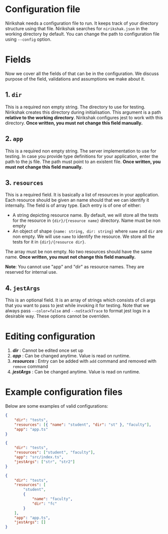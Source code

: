 # Configuration file

Nirikshak needs a configuration file to run. It keeps track of your directory structure using that file. Nirikshak searches for `nirikshak.json` in the working directory by default. You can change the path to configuration file using `--config` option.

# Fields

Now we cover all the fields of that can be in the configuration. We discuss purpose of the field, validations and assumptions we make about it.

## 1. `dir`

This is a required non empty string. The directory to use for testing. Nirikshak creates this directory during initialisation. This argument is a path **relative to the working directory**. Nirikshak configures jest to work with this directory. **Once written, you must not change this field manually.**

## 2. `app`

This is a required non empty string. The server implementation to use for testing. In case you provide type definitions for your application, enter the path to the js file. The path must point to an existent file. **Once written, you must not change this field manually.**

## 3. `resources`

This is a required field. It is basically a list of resources in your application. Each resource should be given an name should that we can identify it internally. The field is of array type. Each entry is of one of either:

-   A string depicting resource name. By default, we will store all the tests for the resource in `{dir}/{resource name}` directory. Name must be non empty
-   An object of shape `{name: string, dir: string}` where `name` and `dir` are non empty. We will use `name` to identify the resource. We store all the tests for it in `{dir}/{resource dir}`.

The array must be non empty. No two resources should have the same name. **Once written, you must not change this field manually.**

**Note**: You cannot use "app" and "dir" as resource names. They are reserved for internal use.

## 4. `jestArgs`

This is an optional field. It is an array of strings which consists of cli args that you want to pass to jest while invoking it for testing. Note that we always pass `--color=false` and `--noStackTrace` to format jest logs in a desirable way. These options cannot be overriden.

# Editing configuration

1. **_dir_** : Cannot be edited once set up
2. **_app_** : Can be changed anytime. Value is read on runtime.
3. **_resources_** : Entry can be added with `add` command and removed with `remove` command
4. **_jestArgs_** : Can be changed anytime. Value is read on runtime.

# Example configuration files

Below are some examples of valid configurations:

```json
{
    "dir": "tests",
    "resources": [{ "name": "student", "dir": "st" }, "faculty"],
    "app": "app.ts"
}
```

```json
{
    "dir": "tests",
    "resources": ["student", "faculty"],
    "app": "src/index.ts",
    "jestArgs": ["str", "str2"]
}
```

```json
{
    "dir": "tests",
    "resources": [
        "student",
        {
            "name": "faculty",
            "dir": "fc"
        }
    ],
    "app": "app.ts",
    "jestArgs": []
}
```
